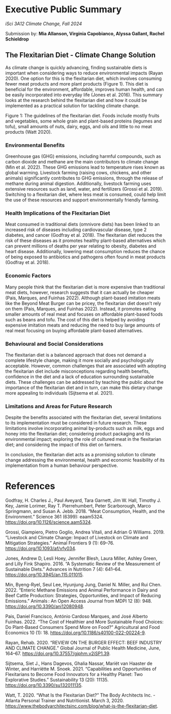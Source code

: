 # **Executive Public Summary**
*iSci 3A12 Climate Change, Fall 2024*

Submission by: **Mia Allanson, Virginia Capobianco, Alyssa Gallant, Rachel Schieldrop** 

## **The Flexitarian Diet - Climate Change Solution** 

As climate change is quickly advancing, finding sustainable diets is important when considering ways to reduce environmental impacts (Rayan 2020). One option for this is the flexitarian diet, which involves consuming fewer meat products and more plant products (Figure 1). This diet is beneficial for the environment, affordable, improves human health, and can be easily incorporated into everyday life (Jones et al. 2016). This summary looks at the research behind the flexitarian diet and how it could be implemented as a practical solution for tackling climate change.


Figure 1: The guidelines of the flexitarian diet. Foods include mostly fruits and vegetables, some whole grain and plant-based proteins (legumes and tofu), small amounts of nuts, dairy, eggs, and oils and little to no meat products (Watt 2020).

  ### **Environmental Benefits** 

Greenhouse gas (GHG) emissions, including harmful compounds, such as carbon dioxide and methane are the main contributors to climate change (Min et al. 2022). These GHG emissions lead to temperature rises known as global warming. Livestock farming (raising cows, chickens, and other animals) significantly contributes to GHG emissions, through the release of methane during animal digestion. Additionally, livestock farming uses extensive resources such as land, water, and fertilizers (Grossi et al. 2019). Switching to a flexitarian diet, where less meat is consumed, could help limit the use of these resources and support environmentally friendly farming. 

### **Health Implications of the Flexitarian Diet** 
Meat consumed in traditional diets (omnivore diets) has been linked to an increased risk of diseases including cardiovascular disease, type 2 diabetes, and cancer (Godfray et al. 2018). The flexitarian diet reduces the risk of these diseases as it promotes healthy plant-based alternatives which can prevent millions of deaths per year relating to obesity, diabetes and heart disease. Additionally, lowering meat consumption reduces the chance of being exposed to antibiotics and pathogens often found in meat products (Godfray et al. 2018). 

### **Economic Factors** 
Many people think that the flexitarian diet is more expensive than traditional meat diets, however, research suggests that it can actually be cheaper (Pais, Marques, and Fuinhas 2022). Although plant-based imitation meats like the Beyond Meat Burger can be pricey, the flexitarian diet doesn’t rely on them (Pais, Marques, and Fuinhas 2022). Instead, it promotes eating smaller amounts of real meat and focuses on affordable plant-based foods such as beans and tofu. The cost of this diet is helped by avoiding expensive imitation meats and reducing the need to buy large amounts of real meat focusing on buying affordable plant-based alternatives. 

### **Behavioural and Social Considerations**
The flexitarian diet is a balanced approach that does not demand a complete lifestyle change, making it more socially and psychologically acceptable. However, common challenges that are associated with adopting the flexitarian diet include misconceptions regarding health benefits, confidence in the diet and a lack of education surrounding sustainable diets. These challenges can be addressed by teaching the public about the importance of the flexitarian diet and in turn, can make this dietary change more appealing to individuals (Sijtsema et al. 2021).     

### **Limitations and Areas for Future Research** 
Despite the benefits associated with the flexitarian diet, several limitations to its implementation must be considered in future research. These limitations involve incorporating animal by-products such as milk, eggs and honey into the flexitarian diet; considering product packaging and its environmental impact; exploring the role of cultured meat in the flexitarian diet; and considering the impact of this diet on farmers.  

In conclusion, the flexitarian diet acts as a promising solution to climate change addressing the environmental, health and economic feasibility of its implementation from a human behaviour perspective.  

# **References** 

Godfray, H. Charles J., Paul Aveyard, Tara Garnett, Jim W. Hall, Timothy J. Key, Jamie Lorimer, Ray T. Pierrehumbert, Peter Scarborough, Marco Springmann, and Susan A. Jebb. 2018. “Meat Consumption, Health, and the Environment.” Science 361 (6399): eaam5324. https://doi.org/10.1126/science.aam5324.

Grossi, Giampiero, Pietro Goglio, Andrea Vitali, and Adrian G Williams. 2019. “Livestock and Climate Change: Impact of Livestock on Climate and Mitigation Strategies.” Animal Frontiers 9 (1): 69–76. https://doi.org/10.1093/af/vfy034.

Jones, Andrew D, Lesli Hoey, Jennifer Blesh, Laura Miller, Ashley Green, and Lilly Fink Shapiro. 2016. “A Systematic Review of the Measurement of Sustainable Diets.” Advances in Nutrition 7 (4): 641–64. https://doi.org/10.3945/an.115.011015.

Min, Byeng-Ryel, Seul Lee, Hyunjung Jung, Daniel N. Miller, and Rui Chen. 2022. “Enteric Methane Emissions and Animal Performance in Dairy and Beef Cattle Production: Strategies, Opportunities, and Impact of Reducing Emissions.” Animals : An Open Access Journal from MDPI 12 (8): 948. https://doi.org/10.3390/ani12080948.

Pais, Daniel Francisco, António Cardoso Marques, and José Alberto Fuinhas. 2022. “The Cost of Healthier and More Sustainable Food Choices: Do Plant-Based Consumers Spend More on Food?” Agricultural and Food Economics 10 (1): 18. https://doi.org/10.1186/s40100-022-00224-9.

Rayan, Rehab. 2020. “REVIEW ON THE BURGER EFFECT: BEEF INDUSTRY AND CLIMATE CHANGE.” Global Journal of Public Health Medicine, June, 164–67. https://doi.org/10.37557/gjphm.v2iSP1.39.

Sijtsema, Siet J., Hans Dagevos, Ghalia Nassar, Mariët van Haaster de Winter, and Harriëtte M. Snoek. 2021. “Capabilities and Opportunities of Flexitarians to Become Food Innovators for a Healthy Planet: Two Explorative Studies.” Sustainability 13 (20): 11135. https://doi.org/10.3390/su132011135.

Watt, T. 2020. “What Is the Flexitarian Diet?” The Body Architects Inc. - Atlanta Personal Trainer and Nutritionist. March 3, 2020. https://www.thebodyarchitectsinc.com/blog/what-is-the-flexitarian-diet.
